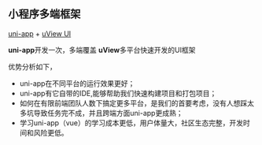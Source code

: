 ## 小程序多端框架
[uni-app](https://uniapp.dcloud.net.cn) + [uView UI](https:www.uviewui.com)

**uni-app**开发一次，多端覆盖
**uView**多平台快速开发的UI框架

优势分析如下，
- uni-app在不同平台的运行效果更好；
- uni-app有它自带的IDE,能够帮助我们快速构建项目和打包项目；
- 如何在有限前端团队人数下搞定更多平台，是我们的首要考虑，没有人想踩太多坑导致任务完不成，并且跨端方面uni-app更成熟；
- 学习uni-app（vue）的学习成本更低，用户体量大，社区生态完整，开发时间和风险更低。

